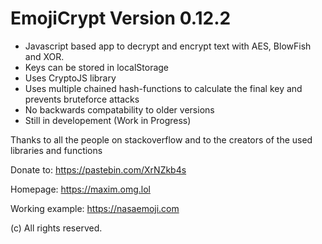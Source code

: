 # EmojiCrypt Version 0.12.2
- Javascript based app to decrypt and encrypt text with AES, BlowFish and XOR.
- Keys can be stored in localStorage
- Uses CryptoJS library
- Uses multiple chained hash-functions to calculate the final key and prevents bruteforce attacks
- No backwards compatability to older versions
- Still in developement (Work in Progress)

Thanks to all the people on stackoverflow and to the creators of the used libraries and functions

Donate to: https://pastebin.com/XrNZkb4s

Homepage: https://maxim.omg.lol

Working example: https://nasaemoji.com

(c) All rights reserved.
